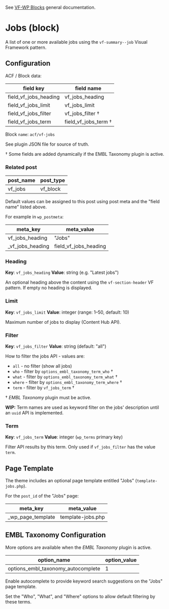 See [VF-WP Blocks](/docs/blocks.md) general documentation.

# Jobs (block)

A list of one or more available jobs using the `vf-summary--job` Visual Framework pattern.

## Configuration

ACF / Block data:

| field key | field name |
| --------- | ---------- |
| field_vf_jobs_heading | vf_jobs_heading |
| field_vf_jobs_limit | vf_jobs_limit |
| field_vf_jobs_filter | vf_jobs_filter † |
| field_vf_jobs_term | field_vf_jobs_term † |

Block `name`: `acf/vf-jobs`

See plugin JSON file for source of truth.

 † Some fields are added dynamically if the EMBL Taxonomy plugin is active.

### Related post

| post_name | post_type |
| --------- | --------- |
| vf_jobs | vf_block |

Default values can be assigned to this post using post meta and the "field name" listed above.

For example in `wp_postmeta`:

| meta_key | meta_value |
| -------- | ---------- |
| vf_jobs_heading | "Jobs" |
| \_vf_jobs_heading | field_vf_jobs_heading |

### Heading

**Key**: `vf_jobs_heading`
**Value**: string (e.g. "Latest jobs")

An optional heading above the content using the `vf-section-header` VF pattern. If empty no heading is displayed.

### Limit

**Key**: `vf_jobs_limit`
**Value**: integer (range: 1–50, default: 10)

Maximum number of jobs to display (Content Hub API).

### Filter

**Key**: `vf_jobs_filter`
**Value**: string (default: "all")

How to filter the jobs API - values are:

* `all` - no filter (show all jobs)
* `who` - filter by `options_embl_taxonomy_term_who` †
* `what` - filter by `options_embl_taxonomy_term_what` †
* `where` - filter by `options_embl_taxonomy_term_where` †
* `term` - filter by `vf_jobs_term` †

† *EMBL Taxonomy* plugin must be active.

**WIP:** Term names are used as keyword filter on the jobs' description until an `uuid` API is implemented.

### Term

**Key**: `vf_jobs_term`
**Value**: integer (`wp_terms` primary key)

Filter API results by this term. Only used if `vf_jobs_filter` has the value `term`.

## Page Template

The theme includes an optional page template entitled "Jobs" (`template-jobs.php`).

For the `post_id` of the "Jobs" page:

| meta_key | meta_value |
| -------- | ---------- |
| \_wp_page_template | template-jobs.php |

## EMBL Taxonomy Configuration

More options are available when the *EMBL Taxonomy* plugin is active.

| option_name | option_value |
| ----------- | ------------ |
| options_embl_taxonomy_autocomplete | 1 |

Enable autocomplete to provide keyword search suggestions on the "Jobs" page template.

Set the "Who", "What", and "Where" options to allow default filtering by these terms.
